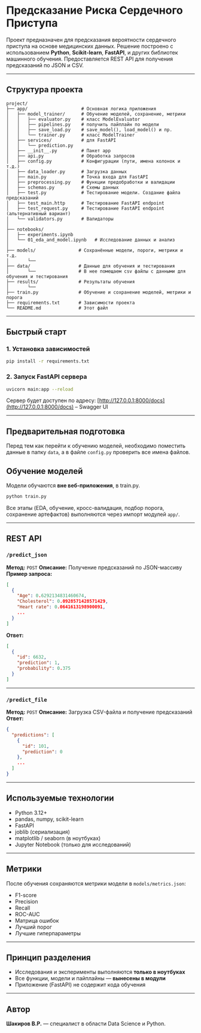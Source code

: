 # Предсказание Риска Сердечного Приступа

Проект предназначен для предсказания вероятности сердечного приступа на основе медицинских данных. Решение построено с использованием **Python**, **Scikit-learn**, **FastAPI**, и других библиотек машинного обучения. Предоставляется REST API для получения предсказаний по JSON и CSV.

---

## Структура проекта

```
project/
├── app/                    # Основная логика приложения
│   ├── model_trainer/      # Обучение моделей, сохранение, метрики
│   │   ├── evaluator.py    # класс ModelEvaluator
│   │   ├── pipelines.py    # получить пайплайн по модели
│   │   ├── save_load.py    # save_model(), load_model() и пр.
│   │   └── trainer.py      # класс ModelTrainer
│   ├── services/           # для FastAPI
│   │   └── prediction.py
│   ├── __init__.py         # Пакет app              
│   ├── api.py              # Обработка запросов
│   ├── config.py           # Конфигурации (пути, имена колонок и т.д.)
│   ├── data_loader.py      # Загрузка данных
│   ├── main.py             # Точка входа для FastAPI
│   ├── preprocessing.py    # Функции предобработки и валидации
│   ├── schemas.py          # Схемы данных
│   ├── test.py             # Тестирование модели. Создание файла предсказаний
│   ├── test_main.http      # Тестирование FastAPI endpoint 
│   ├── test_request.py     # Тестирование FastAPI endpoint (альтернативный вариант)
│   └── validators.py       # Валидаторы
│
├── notebooks/
│   ├── experiments.ipynb
│   └── 01_eda_and_model.ipynb   # Исследование данных и анализ
│
├── models/                # Сохранённые модели, пороги, метрики и т.д.
│       └── 
├── data/                  # Данные для обучения и тестирования
│       └──                # В нее помещаем csv файлы с данными для обучения и тестирования 
├── results/               # Результаты обучения
│       └── 
├── train.py               # Обучение и сохранение моделей, метрики и порога 
├── requirements.txt       # Зависимости проекта
└── README.md              # Этот файл
```

---

## Быстрый старт

### 1. Установка зависимостей

```bash
pip install -r requirements.txt
```

### 2. Запуск FastAPI сервера

```bash
uvicorn main:app --reload
```

Сервер будет доступен по адресу:
[http://127.0.0.1:8000/docs](http://127.0.0.1:8000/docs) – Swagger UI

---
## Предварительная подготовка

Перед тем как перейти к обучению моделей, необходимо поместить данные в папку `data`, а в файле `config.py` проверить все имена файлов.

## Обучение моделей

Модели обучаются **вне веб-приложения**, в train.py.

```bash
python train.py
```

Все этапы (EDA, обучение, кросс-валидация, подбор порога, сохранение артефактов) выполняются через импорт модулей `app/`.

---

## REST API

### `/predict_json`

**Метод:** `POST`
**Описание:** Получение предсказаний по JSON-массиву
**Пример запроса:**

```json
[
  {
    "Age": 0.6292134831460674,
    "Cholesterol": 0.0928571428571429,
    "Heart rate": 0.0641613198900091,
    ...
  }
]
```

**Ответ:**

```json
[
  {
    "id": 6632,
    "prediction": 1,
    "probability": 0.375
  }
]
```

---

### `/predict_file`

**Метод:** `POST`
**Описание:** Загрузка CSV-файла и получение предсказаний
**Ответ:**

```json
{
  "predictions": [
    {
      "id": 101,
      "prediction": 0
    },
    ...
  ]
}
```

---

## Используемые технологии

* Python 3.12+
* pandas, numpy, scikit-learn
* FastAPI
* joblib (сериализация)
* matplotlib / seaborn (в ноутбуках)
* Jupyter Notebook (только для исследований)

---

## Метрики

После обучения сохраняются метрики модели в `models/metrics.json`:

* F1-score
* Precision
* Recall
* ROC-AUC
* Матрица ошибок
* Лучший порог
* Лучшие гиперпараметры

---

## Принцип разделения

* Исследования и эксперименты выполняются **только в ноутбуках**
* Все функции, модели и пайплайны — **вынесены в модули**
* Приложение (FastAPI) не содержит кода обучения

---

## Автор

**Шакиров В.Р.** — специалист в области Data Science и Python.
